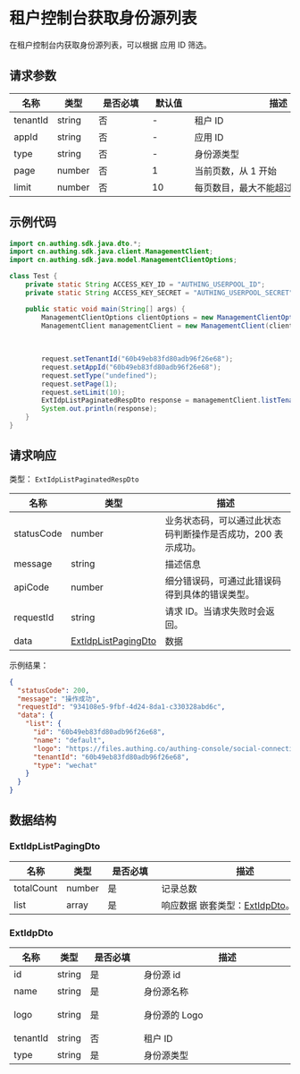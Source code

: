 # 租户控制台获取身份源列表

<!--
  警告⚠️：
  不要直接修改该文档，
  https://github.com/Authing/authing-docs-factory
  使用该项目进行生成
-->

<LastUpdated />

在租户控制台内获取身份源列表，可以根据 应用 ID 筛选。

## 请求参数

| 名称 | 类型 | <div style="width:80px">是否必填</div> | <div style="width:60px">默认值</div> | <div style="width:300px">描述</div> | <div style="width:200px">示例值</div> |
| ---- | ---- | ---- | ---- | ---- | ---- |
 | tenantId | string  | 否 | - | 租户 ID  | `60b49eb83fd80adb96f26e68` |
 | appId | string  | 否 | - | 应用 ID  | `60b49eb83fd80adb96f26e68` |
 | type | string  | 否 | - | 身份源类型  |  |
 | page | number  | 否 | 1 | 当前页数，从 1 开始  | `1` |
 | limit | number  | 否 | 10 | 每页数目，最大不能超过 50，默认为 10  | `10` |


## 示例代码
```java
import cn.authing.sdk.java.dto.*;
import cn.authing.sdk.java.client.ManagementClient;
import cn.authing.sdk.java.model.ManagementClientOptions;

class Test {
    private static String ACCESS_KEY_ID = "AUTHING_USERPOOL_ID";
    private static String ACCESS_KEY_SECRET = "AUTHING_USERPOOL_SECRET";

    public static void main(String[] args) {
        ManagementClientOptions clientOptions = new ManagementClientOptions(ACCESS_KEY_ID, ACCESS_KEY_SECRET);
        ManagementClient managementClient = new ManagementClient(clientOptions);
    
        
         
        request.setTenantId("60b49eb83fd80adb96f26e68"); 
        request.setAppId("60b49eb83fd80adb96f26e68"); 
        request.setType("undefined"); 
        request.setPage(1); 
        request.setLimit(10);
        ExtIdpListPaginatedRespDto response = managementClient.listTenantExtIdp(request);
        System.out.println(response);
    }
}
```


## 请求响应

类型： `ExtIdpListPaginatedRespDto`

| 名称 | 类型 | 描述 |
| ---- | ---- | ---- |
| statusCode | number | 业务状态码，可以通过此状态码判断操作是否成功，200 表示成功。 |
| message | string | 描述信息 |
| apiCode | number | 细分错误码，可通过此错误码得到具体的错误类型。 |
| requestId | string | 请求 ID。当请求失败时会返回。 |
| data | <a href="#ExtIdpListPagingDto">ExtIdpListPagingDto</a> | 数据 |



示例结果：

```json
{
  "statusCode": 200,
  "message": "操作成功",
  "requestId": "934108e5-9fbf-4d24-8da1-c330328abd6c",
  "data": {
    "list": {
      "id": "60b49eb83fd80adb96f26e68",
      "name": "default",
      "logo": "https://files.authing.co/authing-console/social-connections/wechatIdentitySource.svg",
      "tenantId": "60b49eb83fd80adb96f26e68",
      "type": "wechat"
    }
  }
}
```

## 数据结构


### <a id="ExtIdpListPagingDto"></a> ExtIdpListPagingDto

| 名称 | 类型 | <div style="width:80px">是否必填</div> | <div style="width:300px">描述</div> | <div style="width:200px">示例值</div> |
| ---- |  ---- | ---- | ---- | ---- |
| totalCount | number | 是 | 记录总数   |  |
| list | array | 是 | 响应数据 嵌套类型：<a href="#ExtIdpDto">ExtIdpDto</a>。  |  |


### <a id="ExtIdpDto"></a> ExtIdpDto

| 名称 | 类型 | <div style="width:80px">是否必填</div> | <div style="width:300px">描述</div> | <div style="width:200px">示例值</div> |
| ---- |  ---- | ---- | ---- | ---- |
| id | string | 是 | 身份源 id   |  `60b49eb83fd80adb96f26e68` |
| name | string | 是 | 身份源名称   |  `default` |
| logo | string | 是 | 身份源的 Logo   |  `https://files.authing.co/authing-console/social-connections/wechatIdentitySource.svg` |
| tenantId | string | 否 | 租户 ID   |  `60b49eb83fd80adb96f26e68` |
| type | string | 是 | 身份源类型   |  `wechat` |


